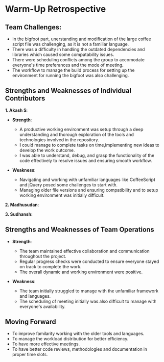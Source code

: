 # Warm-Up Retrospective

## Team Challenges:
- In the bigfoot part, unerstanding and modification of the large coffee script file was challenging, as it is not a familiar language.
- There was a difficulty in handling the outdated dependencies and libraries which caused some compatability issues.
- There were scheduling conflicts among the group to accomodate everyone's time preferances and the mode of meeting.
- The workflow to manage the build process for setting up the environment for running the bigfoot was also challenging.

## Strengths and Weaknesses of Individual Contributors

**1. Akash S**:
  - **Strength**: 
    - A productive working environment was setup through a deep understanding and thorough exploration of the tools and technologies involved in the repository.
    - I could manage to complete tasks on time,implementing new ideas to develop the work outcome.
    - I was able to understand, debug, and grasp the functionality of the code effectively to resolve issues and ensuring smooth workflow.

 - **Weakness**:
   - Navigating and working with unfamiliar languages like CoffeeScript and jQuery posed some challenges to start with.
   - Managing older file versions and ensuring compatibility and to setup working environment was initially difficult.

**2. Madhusudan**:

**3. Sudhansh**:



## Strengths and Weaknesses of Team Operations

- **Strength**: 
  - The team maintained effective collaboration and communication throughout the project.
  - Regular progress checks were conducted to ensure everyone stayed on track to complete the work.
  - The overall dynamic and working environment were positive.

- **Weakness**:
  - The team initially struggled to manage with the unfamiliar framework and languages.
  - The scheduling of meeting initially was also difficult to manage with everyone's availability.  


## Moving Forward

- To improve familarity working with the older tools and languages.
- To manage the workload distribution for better efficiency.
- To have more effective meetings.
- To have better code reviews, methodologies and documentation in proper time slots. 
  

